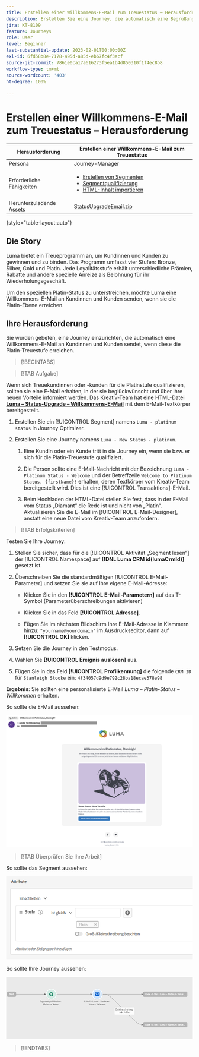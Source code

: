 ```yaml
---
title: Erstellen einer Willkommens-E-Mail zum Treuestatus – Herausforderung
description: Erstellen Sie eine Journey, die automatisch eine Begrüßungs-E-Mail an Kundinnen und Kunden sendet, wenn diese eine Treuestufe erreichen.
jira: KT-8109
feature: Journeys
role: User
level: Beginner
last-substantial-update: 2023-02-01T00:00:00Z
exl-id: 6fd58b8e-7178-495d-a85d-eb67fc4f3acf
source-git-commit: 7861e0ca17a616273f5ea1b4d850310f1f4ec8b8
workflow-type: tm+mt
source-wordcount: '403'
ht-degree: 100%

---
```


# Erstellen einer Willkommens-E-Mail zum Treuestatus – Herausforderung

| Herausforderung | Erstellen einer Willkommens-E-Mail zum Treuestatus |
|---|---|
| Persona | Journey-Manager |
| Erforderliche Fähigkeiten | <ul><li>[Erstellen von Segmenten](https://experienceleague.adobe.com/docs/journey-optimizer-learn/tutorials/profiles-segments-subscriptions/create-segments.html?lang=de)</li> <li>[Segmentqualifizierung](https://experienceleague.adobe.com/docs/journey-optimizer-learn/tutorials/create-journeys/use-case-read-segment-qualification.html?lang=de)</li><li>[HTML-Inhalt importieren](https://experienceleague.adobe.com/docs/journey-optimizer-learn/tutorials/email-channel/import-and-author-html-email-content.html?lang=de)</li></ul> |
| Herunterzuladende Assets | [StatusUpgradeEmail.zip](/help/challenges/assets/email-assets/StatusUpgradeEmail.zip) |

{style="table-layout:auto"}

## Die Story

Luma bietet ein Treueprogramm an, um Kundinnen und Kunden zu gewinnen und zu binden. Das Programm umfasst vier Stufen: Bronze, Silber, Gold und Platin. Jede Loyalitätsstufe erhält unterschiedliche Prämien, Rabatte und andere spezielle Anreize als Belohnung für ihr Wiederholungsgeschäft.

Um den speziellen Platin-Status zu unterstreichen, möchte Luma eine Willkommens-E-Mail an Kundinnen und Kunden senden, wenn sie die Platin-Ebene erreichen.

## Ihre Herausforderung

Sie wurden gebeten, eine Journey einzurichten, die automatisch eine Willkommens-E-Mail an Kundinnen und Kunden sendet, wenn diese die Platin-Treuestufe erreichen.

>[!BEGINTABS]

>[!TAB Aufgabe]

Wenn sich Treuekundinnen oder -kunden für die Platinstufe qualifizieren, sollten sie eine E-Mail erhalten, in der sie beglückwünscht und über ihre neuen Vorteile informiert werden. Das Kreativ-Team hat eine HTML-Datei **[Luma – Status-Upgrade – Willkommens-E-Mail](/help/challenges/assets/email-assets/StatusUpgradeEmail.zip)** mit dem E-Mail-Textkörper bereitgestellt.

1. Erstellen Sie ein [!UICONTROL Segment] namens `Luma - platinum status` in Journey Optimizer.

1. Erstellen Sie eine Journey namens `Luma - New Status - platinum`.

   1. Eine Kundin oder ein Kunde tritt in die Journey ein, wenn sie bzw. er sich für die Platin-Treuestufe qualifiziert.

   1. Die Person sollte eine E-Mail-Nachricht mit der Bezeichnung `Luma - Platinum Status - Welcome` und der Betreffzeile `Welcome to Platinum Status, {firstName}!` erhalten, deren Textkörper vom Kreativ-Team bereitgestellt wird. Dies ist eine [!UICONTROL Transaktions]-E-Mail.

   1. Beim Hochladen der HTML-Datei stellen Sie fest, dass in der E-Mail vom Status „Diamant“ die Rede ist und nicht von „Platin“. Aktualisieren Sie die E-Mail im [!UICONTROL E-Mail-Designer], anstatt eine neue Datei vom Kreativ-Team anzufordern.

>[!TAB Erfolgskriterien]

Testen Sie Ihre Journey:

1. Stellen Sie sicher, dass für die [!UICONTROL Aktivität „Segment lesen“] der [!UICONTROL Namespace] auf **[!DNL Luma CRM id(lumaCrmId)]** gesetzt ist.

1. Überschreiben Sie die standardmäßigen [!UICONTROL E-Mail-Parameter] und setzen Sie sie auf Ihre eigene E-Mail-Adresse:
   * Klicken Sie in den **[!UICONTROL E-Mail-Parametern]** auf das T-Symbol (Parameterüberschreibungen aktivieren)

   * Klicken Sie in das Feld **[!UICONTROL Adresse]**.

   * Fügen Sie im nächsten Bildschirm Ihre E-Mail-Adresse in Klammern hinzu: `"yourname@yourdomain"` im Ausdruckseditor, dann auf **[!UICONTROL OK]** klicken.

1. Setzen Sie die Journey in den Testmodus.

1. Wählen Sie **[!UICONTROL Ereignis auslösen]** aus.

1. Fügen Sie in das Feld **[!UICONTROL Profilkennung]** die folgende `CRM ID` für `Stanleigh Stooke` ein: `4f34057d9d9e792c28ba18ecae378e98`

**Ergebnis**: Sie sollten eine personalisierte E-Mail *Luma – Platin-Status – Willkommen* erhalten.

So sollte die E-Mail aussehen:

![Luma – Status-Upgrade – Willkommens-E-Mail](/help/challenges/assets/status-upgrade-welcome-email.png)

>[!TAB Überprüfen Sie Ihre Arbeit]

So sollte das Segment aussehen:

![Luma – Platinstatus-Segment](/help/challenges/assets/segment-luma-platinum-status.png)

So sollte Ihre Journey aussehen:

![platinum-status-upgrade-journey](/help/challenges/assets/journey-luma-status-upgrade.png)

>[!ENDTABS]
